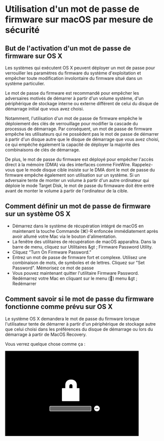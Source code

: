 # Utilisation d'un mot de passe de firmware sur macOS par mesure de sécurité

## But de l'activation d'un mot de passe de firmware sur OS X

Les systèmes qui exécutent OS X peuvent déployer un mot de passe pour verrouiller les paramètres du firmware du système d'exploitation et empêcher toute modification involontaire du firmware situé dans un système particulier.

Le mot de passe du firmware est recommandé pour empêcher les adversaires motivés de démarrer à partir d'un volume système, d'un périphérique de stockage interne ou externe différent de celui du disque de démarrage initial que vous avez choisi.

Notamment, l'utilisation d'un mot de passe de firmware empêche le déploiement des clés de verrouillage pour modifier la cascade du processus de démarrage. Par conséquent, un mot de passe de firmware empêche les utilisateurs qui ne possèdent pas le mot de passe de démarrer à partir d'un disque autre que le disque de démarrage que vous avez choisi, ce qui empêche également la capacité de déployer la majorité des combinaisons de clés de démarrage.

De plus, le mot de passe du firmware est déployé pour empêcher l'accès direct à la mémoire \(DMA\) via des interfaces comme FireWire. Rappelez-vous que le mode disque cible insiste sur le DMA dont le mot de passe du firmware empêche également son utilisation sur un système. Si un adversaire tente de monter un volume à partir d'un autre ordinateur qui déploie le mode Target Disk, le mot de passe du firmaware doit être entré avant de monter le volume à partir de l'ordinateur de la cible.

## Comment définir un mot de passe de firmware sur un système OS X

- Démarrez dans le système de récupération intégré de macOS en maintenant la touche Commande \(⌘\)-R enfoncée immédiatement après avoir allumé votre Mac via le bouton d'alimentation.
- La fenêtre des utilitaires de récupération de macOS apparaîtra. Dans la barre de menu, cliquez sur Utilitaires &gt ; Firmware Password Utility.
- Cliquez “Turn On Firmware Password.”
- Entrez un mot de passe de firmware fort et complexe. Utilisez une combinaison de mots, de symboles et de lettres. Cliquez sur "Set Password". Mémorisez ce mot de passe
- Vous pouvez maintenant quitter l'utilitaire Firmware Password. Redémarrez votre Mac en cliquant sur le menu \(\) menu &gt ; Redémarrer

## Comment savoir si le mot de passe du firmware fonctionne comme prévu sur OS X

Le système OS X demandera le mot de passe du firmware lorsque l'utilisateur tente de démarrer à partir d'un périphérique de stockage autre que celui choisi dans les préférences du disque de démarrage ou lors du démarrage à partir de MacOS Recovery.

Vous verrez quelque chose comme ça :

![guide-to-encrypting-mac-os-x-with-filevault-eight](/assets/guide-to-encrypting-mac-os-x-with-filevault-eight.png)
